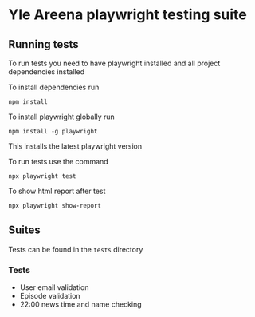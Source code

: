 # Yle Areena playwright testing suite

## Running tests

To run tests you need to have playwright installed and all project dependencies installed

To install dependencies run

```
npm install
```

To install playwright globally run

```
npm install -g playwright
```

This installs the latest playwright version

To run tests use the command

```
npx playwright test
```
To show html report after test

```
npx playwright show-report
```

## Suites

Tests can be found in the `tests` directory

### Tests

- User email validation
- Episode validation
- 22:00 news time and name checking
